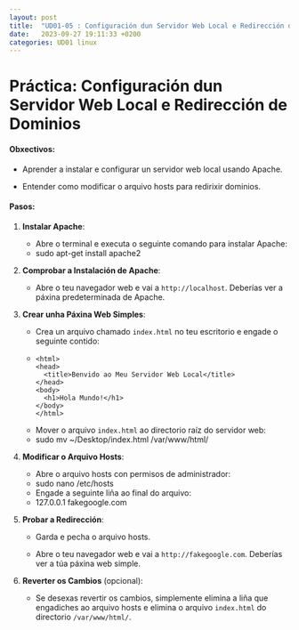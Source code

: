 ```yaml
---
layout: post
title:  "UD01-05 : Configuración dun Servidor Web Local e Redirección de Dominios"
date:   2023-09-27 19:11:33 +0200
categories: UD01 linux
---
```


# Práctica: Configuración dun Servidor Web Local e Redirección de Dominios

#### Obxectivos:

-   Aprender a instalar e configurar un servidor web local usando
    Apache.

-   Entender como modificar o arquivo hosts para redirixir dominios.

#### Pasos:

1.  **Instalar Apache**:

    -   Abre o terminal e executa o seguinte comando para instalar
        Apache:

    <!-- -->

    -   sudo apt-get install apache2

2.  **Comprobar a Instalación de Apache**:

    -   Abre o teu navegador web e vai a `http://localhost`. Deberías
        ver a páxina predeterminada de Apache.

3.  **Crear unha Páxina Web Simples**:

    -   Crea un arquivo chamado `index.html` no teu escritorio e engade
        o seguinte contido:

    <!-- -->

    -   <!DOCTYPE html>
            <html>
            <head>
              <title>Benvido ao Meu Servidor Web Local</title>
            </head>
            <body>
              <h1>Hola Mundo!</h1>
            </body>
            </html>

    <!-- -->

    -   Mover o arquivo `index.html` ao directorio raíz do servidor web:

    <!-- -->

    -   sudo mv ~/Desktop/index.html /var/www/html/

4.  **Modificar o Arquivo Hosts**:

    -   Abre o arquivo hosts con permisos de administrador:

    <!-- -->

    -   sudo nano /etc/hosts

    <!-- -->

    -   Engade a seguinte liña ao final do arquivo:

    <!-- -->

    -   127.0.0.1 fakegoogle.com

5.  **Probar a Redirección**:

    -   Garda e pecha o arquivo hosts.

    -   Abre o teu navegador web e vai a `http://fakegoogle.com`.
        Deberías ver a túa páxina web simple.

6.  **Reverter os Cambios** (opcional):

    -   Se desexas revertir os cambios, simplemente elimina a liña que
        engadiches ao arquivo hosts e elimina o arquivo `index.html` do
        directorio `/var/www/html/`.


